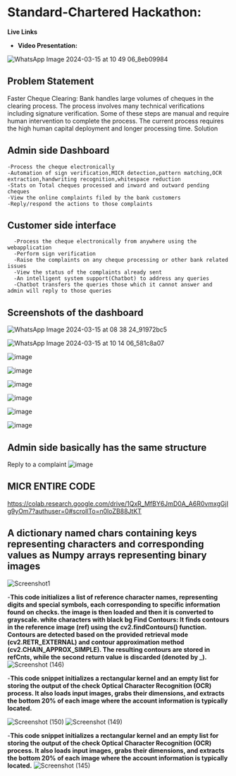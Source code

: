 # Standard-Chartered Hackathon:

**Live Links**

- **Video Presentation:** 

![WhatsApp Image 2024-03-15 at 10 49 06_8eb09984](https://github.com/MithileshEN/Standard-Chartered/assets/87403588/26149caf-6bca-48b2-b84b-f482867871da)
## Problem Statement
Faster Cheque Clearing: Bank handles large volumes of cheques in the clearing process. The process involves many technical verifications including signature verification. Some of these steps are manual and require human intervention to complete the process. The current process requires the high human capital deployment and longer processing time.
Solution
## Admin side Dashboard

    -Process the cheque electronically
    -Automation of sign verification,MICR detection,pattern matching,OCR extraction,handwriting recognition,whitespace reduction
    -Stats on Total cheques processed and inward and outward pending cheques
    -View the online complaints filed by the bank customers
    -Reply/respond the actions to those complaints
## Customer side interface
      -Process the cheque electronically from anywhere using the webapplication
      -Perform sign verification
      -Raise the complaints on any cheque processing or other bank related issues
      -View the status of the complaints already sent
      -An intelligent system support(Chatbot) to address any queries
      -Chatbot transfers the queries those which it cannot answer and admin will reply to those queries
## Screenshots of the dashboard

![WhatsApp Image 2024-03-15 at 08 38 24_91972bc5](https://github.com/MithileshEN/Standard-Chartered/assets/87403588/243e9797-da49-4095-bf60-c02aaba782da)

![WhatsApp Image 2024-03-15 at 10 14 06_581c8a07](https://github.com/MithileshEN/Standard-Chartered/assets/87403588/6a0e5c76-f9fb-4381-8fe6-cb570b38e85c)

![image](https://github.com/MithileshEN/Standard-Chartered/assets/87403588/c82b3373-a801-4dcb-b7db-eb935886d7f1)

![image](https://github.com/MithileshEN/Standard-Chartered/assets/87403588/e82b1e09-456a-49dc-8714-fe2ef1ca126c)

![image](https://github.com/MithileshEN/Standard-Chartered/assets/87403588/0e3a76b9-a66e-41cb-8c4a-fd87273bd146)

![image](https://github.com/MithileshEN/Standard-Chartered/assets/87403588/300cb252-93d3-454e-ae72-4526abb87e57)

![image](https://github.com/MithileshEN/Standard-Chartered/assets/87403588/157f6630-5a88-40df-9bff-0535bc8b3d2b)

![image](https://github.com/MithileshEN/Standard-Chartered/assets/87403588/443bc95c-330b-4d92-ba56-6954d427ff90)

## Admin side basically has the same structure 
Reply to a complaint
![image](https://github.com/MithileshEN/Standard-Chartered/assets/87403588/25048198-551e-41a9-a6f5-c49a88d73c38)




## MICR ENTIRE CODE
https://colab.research.google.com/drive/1QxR_MfBY6JmD0A_A6R0vmxgGjIg9yOm7?authuser=0#scrollTo=n0loZB88JtKT

## A dictionary named chars containing keys representing characters and corresponding values as Numpy arrays representing binary images

![Screenshot1](https://github.com/MithileshEN/Standard-Chartered/assets/102873408/07932204-f803-4693-84e1-7254dab678cf)

-**This code initializes a list of reference character names, representing digits and special symbols, each corresponding to specific information found on checks.
the image is then loaded and then it is converted to grayscale. white characters with black bg
Find Contours: It finds contours in the reference image (ref) using the cv2.findContours() function. Contours are detected based on the provided retrieval mode (cv2.RETR_EXTERNAL) and contour approximation method (cv2.CHAIN_APPROX_SIMPLE). The resulting contours are stored in refCnts, while the second return value is discarded (denoted by _).**
![Screenshot (146)](https://github.com/MithileshEN/Standard-Chartered/assets/102873408/4e0f2aed-46d0-4ac3-bbc9-1ba00e5a94d8)

-**This code snippet initializes a rectangular kernel and an empty list for storing the output of the check Optical Character Recognition (OCR) process. It also loads input images, grabs their dimensions, and extracts the bottom 20% of each image where the account information is typically located.**

![Screenshot (150)](https://github.com/MithileshEN/Standard-Chartered/assets/102873408/8a7ff4ca-a85c-4143-9178-2e5b22719d01)
![Screenshot (149)](https://github.com/MithileshEN/Standard-Chartered/assets/102873408/5ffa9314-d6c1-41e9-b389-aa2bb19df57b)

-**This code snippet initializes a rectangular kernel and an empty list for storing the output of the check Optical Character Recognition (OCR) process. It also loads input images, grabs their dimensions, and extracts the bottom 20% of each image where the account information is typically located.**
![Screenshot (145)](https://github.com/MithileshEN/Standard-Chartered/assets/102873408/816e9398-1f09-4551-91f4-1a8aee365d0b)












